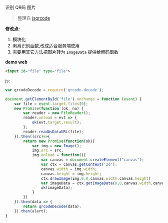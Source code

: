 识别 QR码 图片  
> 整理自 [jsqrcode](https://github.com/LazarSoft/jsqrcode)

**修改点:**  
1. 模块化
2. 剥离识别函数,改成适合服务端使用 
3. 需要用其它方法把图片转为 `ImageData` 提供给解码函数

**demo web**
```html
<input id="file" type="file">
```

js: 
```js
var qrcodeDecode = require('qrcode-decode');

document.getElementById('file').onchange = function (event) {
	var file = event.target.files[0];
	new Promise(function (ok, no) {
		var reader = new FileReader();
		reader.onload = evt => {
			ok(evt.target.result);
		};
		reader.readAsDataURL(file);
	}).then((src)=>{
		return new Promise(function(ok){
			var img = new Image();
			img.src = src;
			img.onload = function(){
				var canvas = document.createElement("canvas");
				var ctx = canvas.getContext('2d');
				canvas.width = img.width;
				canvas.height = img.height;
				ctx.drawImage(img,0,0,canvas.width,canvas.height)
				var imageData = ctx.getImageData(0,0,canvas.width,canvas.height)
				ok(imageData);
			}
		})
	}).then(data => {
		return qrcodeDecode(data);
	}).then(alert);
}
```
